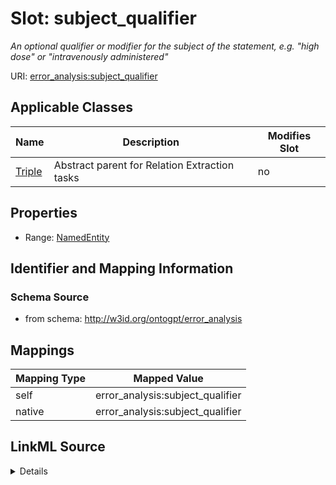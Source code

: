 

# Slot: subject_qualifier


_An optional qualifier or modifier for the subject of the statement, e.g. "high dose" or "intravenously administered"_



URI: [error_analysis:subject_qualifier](http://w3id.org/ontogpt/error_analysissubject_qualifier)



<!-- no inheritance hierarchy -->





## Applicable Classes

| Name | Description | Modifies Slot |
| --- | --- | --- |
| [Triple](Triple.md) | Abstract parent for Relation Extraction tasks |  no  |







## Properties

* Range: [NamedEntity](NamedEntity.md)





## Identifier and Mapping Information







### Schema Source


* from schema: http://w3id.org/ontogpt/error_analysis




## Mappings

| Mapping Type | Mapped Value |
| ---  | ---  |
| self | error_analysis:subject_qualifier |
| native | error_analysis:subject_qualifier |




## LinkML Source

<details>
```yaml
name: subject_qualifier
description: An optional qualifier or modifier for the subject of the statement, e.g.
  "high dose" or "intravenously administered"
from_schema: http://w3id.org/ontogpt/error_analysis
rank: 1000
alias: subject_qualifier
owner: Triple
domain_of:
- Triple
range: NamedEntity

```
</details>